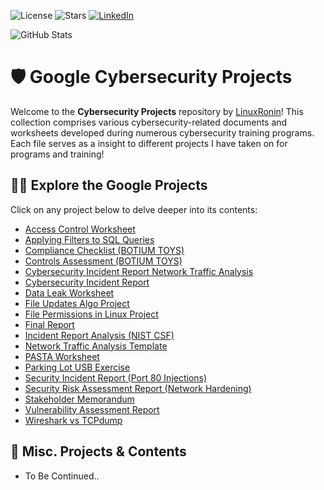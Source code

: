 ![License](https://img.shields.io/github/license/LinuxRonin/Python-Projects)
![Stars](https://img.shields.io/github/stars/LinuxRonin/Python-Projects)
[![LinkedIn](https://img.shields.io/badge/LinkedIn-Profile-blue)](https://www.linkedin.com/in/juwonbrunson/)


![GitHub Stats](https://github-readme-stats.vercel.app/api?username=LinuxRonin&show_icons=true)






# 🛡️ Google Cybersecurity Projects

Welcome to the **Cybersecurity Projects** repository by [LinuxRonin](https://github.com/LinuxRonin)! This collection comprises various cybersecurity-related documents and worksheets developed during numerous cybersecurity training programs. Each file serves as a insight to different projects I have taken on for programs and training!


## 🕵️‍♂️ Explore the Google Projects

Click on any project below to delve deeper into its contents:

- [Access Control Worksheet](Access%20Control%20Worksheet.md)
- [Applying Filters to SQL Queries](Applying%20Filters%20to%20SQL%20Queries.md)
- [Compliance Checklist (BOTIUM TOYS)](Compliance%20Checklist%20(BOTIUM%20TOYS).md)
- [Controls Assessment (BOTIUM TOYS)](Controls%20Assessment%20(BOTIUM%20TOYS).md)
- [Cybersecurity Incident Report Network Traffic Analysis](Cybersecurity%20Incident%20Report%20Network%20Traffic%20Analysis.md)
- [Cybersecurity Incident Report](Cybersecurity%20Incident%20Report.md)
- [Data Leak Worksheet](Data%20Leak%20Worksheet.md)
- [File Updates Algo Project](File%20Updates%20Algo%20Project.md)
- [File Permissions in Linux Project](File%20Permissions%20in%20Linux%20Project.md)
- [Final Report](Final%20Report.md)
- [Incident Report Analysis (NIST CSF)](Incident%20Report%20Analysis%20(NIST%20CSF).md)
- [Network Traffic Analysis Template](Network%20Traffic%20Analysis%20Template.md)
- [PASTA Worksheet](PASTA%20Worksheet.md)
- [Parking Lot USB Exercise](Parking%20Lot%20USB%20Exercise.md)
- [Security Incident Report (Port 80 Injections)](Security%20Incident%20Report%20(Port%2080%20Injections).md)
- [Security Risk Assessment Report (Network Hardening)](Security%20Risk%20Assessment%20Report%20(Network%20Hardening).md)
- [Stakeholder Memorandum](Stakeholder%20Memorandum.md)
- [Vulnerability Assessment Report](Vulnerability%20Assessment%20Report.md)
- [Wireshark vs TCPdump](Wireshark%20vs%20TCPdump.md)


## 📂 Misc. Projects & Contents
- To Be Continued..

